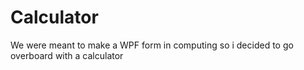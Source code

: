 # Calculator
We were meant to make a WPF form in computing so i decided to go overboard with a calculator

